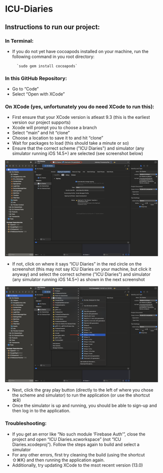 # ICU-Diaries

## Instructions to run our project:

### In Terminal:
- If you do not yet have cocoapods installed on your machine, run the following command in you root directory:

        `sudo gem install cocoapods`

### In this GitHub Repository:
- Go to “Code”
- Select “Open with XCode”

### On XCode (yes, unfortunately you do need XCode to run this):
- First ensure that your XCode version is atleast 9.3 (this is the earliest version our project supports)
- Xcode will prompt you to choose a branch
- Select “main” and hit “clone”
- Choose a location to save it to and hit “clone”
- Wait for packages to load (this should take a minute or so)
- Ensure that the correct scheme ("ICU Diaries") and simulator (any simulator running iOS 14.5+) are selected (see screenshot below)

![Instruction1](images/screenshot-1.png)

- If not, click on where it says “ICU Diaries” in the red circle on the screenshot (this may not say ICU Diaries on your machine, but click it anyway) and select the correct scheme ("ICU Diaries") and simulator (any simulator running iOS 14.5+) as shown in the next screenshot

![Instruction2](images/screenshot-2.png)

- Next, click the gray play button (directly to the left of where you chose the scheme and simulator) to run the application (or use the shortcut ⌘R)
- Once the simulator is up and running, you should be able to sign-up and then log in to the application.

### Troubleshooting:
- If you get an error like “No such module ’Firebase Auth’”, close the project and open “ICU Diaries.xcworkspace” (not “ICU Diaries.xcodeproj”). Follow the steps again to build and select a simulator
- For any other errors, first try cleaning the build (using the shortcut ⇧⌘K) and then running the application again.
- Additionally, try updating XCode to the msot recent version (13.0)
